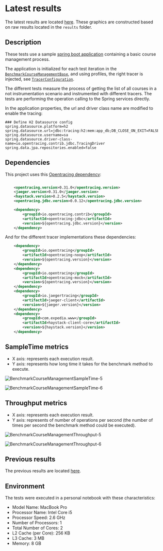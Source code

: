 # Latest results

The latest results are located [here](http://jmh.morethan.io/?sources=https://raw.githubusercontent.com/opentracing-contrib/java-benchmarks/master/opentracing-benchmark-java-jdbc/results/jmh-2019-05-05-00-17-16.json,https://raw.githubusercontent.com/opentracing-contrib/java-benchmarks/master/opentracing-benchmark-java-jdbc/results/jmh-2019-05-05-04-26-10.json,https://raw.githubusercontent.com/opentracing-contrib/java-benchmarks/master/opentracing-benchmark-java-jdbc/results/jmh-2019-05-05-04-50-23.json,https://raw.githubusercontent.com/opentracing-contrib/java-benchmarks/master/opentracing-benchmark-java-jdbc/results/jmh-2019-05-05-05-14-17.json,https://raw.githubusercontent.com/opentracing-contrib/java-benchmarks/master/opentracing-benchmark-java-jdbc/results/jmh-2019-05-05-05-38-26.json,https://raw.githubusercontent.com/opentracing-contrib/java-benchmarks/master/opentracing-benchmark-java-jdbc/results/jmh-2019-05-05-06-02-34.json,https://raw.githubusercontent.com/opentracing-contrib/java-benchmarks/master/opentracing-benchmark-java-jdbc/results/jmh-2019-05-05-06-26-24.json,https://raw.githubusercontent.com/opentracing-contrib/java-benchmarks/master/opentracing-benchmark-java-jdbc/results/jmh-2019-05-05-06-50-22.json,https://raw.githubusercontent.com/opentracing-contrib/java-benchmarks/master/opentracing-benchmark-java-jdbc/results/jmh-2019-05-05-07-14-32.json,https://raw.githubusercontent.com/opentracing-contrib/java-benchmarks/master/opentracing-benchmark-java-jdbc/results/jmh-2019-05-05-07-38-26.json&topBar=Opentracing%20java%20jdbc).
These graphics are constructed based on raw results located in the ``results`` folder.

## Description

These tests use a sample [spring boot application](https://github.com/tachuela700/course-management) containing a basic course management process.

The application is initialized for each test iteration in the [`BenchmarkCourseManagementBase`](src/main/java/io/opentracing/contrib/benchmarks/BenchmarkCourseManagementBase.java), 
and using profiles, the right tracer is injected, see [`TracerConfiguration`](src/main/java/io/opentracing/contrib/benchmarks/config/TracerConfiguration.java).

The different tests measure the process of getting the list of all courses in a not instrumentation scenario and instrumented with different tracers. 
The tests are performing the operation calling to the Spring services directly.

In the application properties, the url and driver class name are modified to enable the tracing:

```properties
### Define H2 Datasource config
spring.datasource.platform=h2
spring.datasource.url=jdbc:tracing:h2:mem:app_db;DB_CLOSE_ON_EXIT=FALSE
spring.datasource.username=sa
spring.datasource.driver-class-name=io.opentracing.contrib.jdbc.TracingDriver
spring.data.jpa.repositories.enabled=false
```

## Dependencies

This project uses this [Opentracing dependency](https://github.com/opentracing-contrib/java-jdbc):

```xml

    <opentracing.version>0.31.0</opentracing.version>
    <jaeger.version>0.31.0</jaeger.version>
    <haystack.version>0.2.5</haystack.version>
	<opentracing.jdbc.version>0.0.12</opentracing.jdbc.version>

    <dependency>
        <groupId>io.opentracing.contrib</groupId>
        <artifactId>opentracing-jdbc</artifactId>
        <version>${opentracing.jdbc.version}</version>
    </dependency>
```

And for the different tracer implementations these dependencies:

```xml
    <dependency>
        <groupId>io.opentracing</groupId>
        <artifactId>opentracing-noop</artifactId>
        <version>${opentracing.version}</version>
    </dependency>
    <dependency>
        <groupId>io.opentracing</groupId>
        <artifactId>opentracing-mock</artifactId>
        <version>${opentracing.version}</version>
    </dependency>
    <dependency>
        <groupId>io.jaegertracing</groupId>
        <artifactId>jaeger-client</artifactId>
        <version>${jaeger.version}</version>
    </dependency>
    <dependency>
        <groupId>com.expedia.www</groupId>
        <artifactId>haystack-client-core</artifactId>
        <version>${haystack.version}</version>
    </dependency>
```

## SampleTime metrics

- X axis: represents each execution result.
- Y axis: represents how long time it takes for the benchmark method to execute.

![BenchmarkCourseManagementSampleTime-5](results-imgs/BenchmarkCourseManagementSampleTime.5.png)

![BenchmarkCourseManagementSampleTime-6](results-imgs/BenchmarkCourseManagementSampleTime.6.png)

## Throughput metrics

- X axis: represents each execution result.
- Y axis: represents of number of operations per second  (the number of times per second the benchmark method could be executed).

![BenchmarkCourseManagementThroughput-5](results-imgs/BenchmarkCourseManagementThroughput.5.png)

![BenchmarkCourseManagementThroughput-6](results-imgs/BenchmarkCourseManagementThroughput.6.png)

## Previous results
The previous results are located [here](results-md/previous.md).

## Environment
The tests were executed in a personal notebook with these characteristics:

- Model Name:	MacBook Pro
- Processor Name:	Intel Core i5
- Processor Speed:	2.6 GHz
- Number of Processors:	1
- Total Number of Cores:	2
- L2 Cache (per Core):	256 KB
- L3 Cache:	3 MB
- Memory:	8 GB
